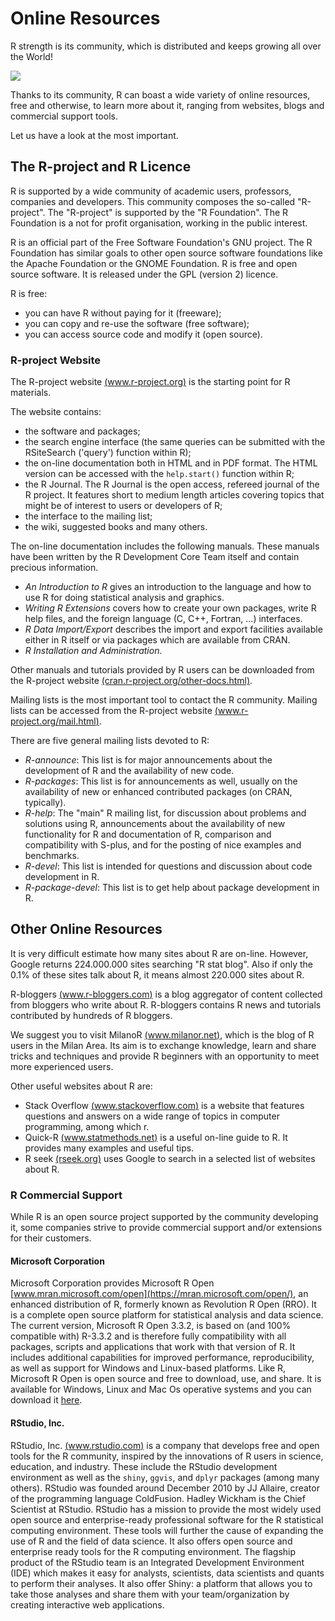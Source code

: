 
# Online Resources



R strength is its community, which is distributed and keeps growing all over the World!

![](./images/r-users-distribution.png)

Thanks to its community, R can boast a wide variety of online resources, free and otherwise, to learn more about it, ranging from websites, blogs and commercial support tools.

Let us have a look at the most important.

## The R-project and R Licence

R is supported by a wide community of academic users, professors, companies and developers. This community composes the so-called "R-project". The "R-project" is supported by the "R Foundation". The R Foundation is a not for profit organisation, working in the public interest.

R is an official part of the Free Software Foundation's GNU project. The R Foundation has similar goals to other open source software foundations like the Apache Foundation or the GNOME Foundation. R is free and open source software. It is released under the GPL (version 2) licence.

R is free:

 - you can have R without paying for it (freeware);
 - you can copy and re-use the software (free software);
 - you can access source code and modify it (open source).


### R-project Website

The R-project website [(www.r-project.org)](http://www.r-project.org/) is the starting point for R materials.

The website contains:

 - the software and packages;
 - the search engine interface (the same queries can be submitted with the RSiteSearch ('query') function within R);
 - the on-line documentation both in HTML and in PDF format. The HTML version can be accessed with the `help.start()` function within R;
 - the R Journal. The R Journal is the open access, refereed journal of the R project. It features short to medium length articles covering topics that might be of interest to users or developers of R;
 - the interface to the mailing list;
 - the wiki, suggested books and many others.

The on-line documentation includes the following manuals. These manuals have been written by the R Development Core Team itself and contain precious information.

 - *An Introduction to R* gives an introduction to the language and how to use R for doing statistical analysis and graphics.
 - *Writing R Extensions* covers how to create your own packages, write R help files, and the foreign language (C, C++, Fortran, ...) interfaces.
 - *R Data Import/Export* describes the import and export facilities available either in R itself or via packages which are available from CRAN.
 - *R Installation and Administration*.

Other manuals and tutorials provided by R users can be downloaded from the R-project website [(cran.r-project.org/other-docs.html)](http://cran.r-project.org/other-docs.html).

Mailing lists is the most important tool to contact the R community. Mailing lists can be accessed from the R-project website [(www.r-project.org/mail.html)](http://www.r-project.org/mail.html).

There are five general mailing lists devoted to R:

 - _R-announce_:
   This list is for major announcements about the development of R and the availability of new code.
 - _R-packages_:
   This list is for announcements as well, usually on the availability of new or enhanced contributed packages (on CRAN, typically).
 - _R-help_:
   The "main" R mailing list, for discussion about problems and solutions using R, announcements about the availability of new functionality for R and documentation of R, comparison and compatibility with S-plus, and for the posting of nice examples and benchmarks. 
 - _R-devel_:
   This list is intended for questions and discussion about code development in R.
 - _R-package-devel_:
   This list is to get help about package development in R.

## Other Online Resources

It is very difficult estimate how many sites about R are on-line. However, Google returns 224.000.000 sites searching "R stat blog". Also if only the 0.1% of these sites talk about R, it means almost 220.000 sites about R.

R-bloggers [(www.r-bloggers.com)](http://www.r-bloggers.com/) is a blog aggregator of content collected from bloggers who write about R. R-bloggers contains R news and tutorials contributed by hundreds of R bloggers.

We suggest you to visit MilanoR [(www.milanor.net)](http://www.milanor.net/), which is the blog of R users in the Milan Area. Its aim is to exchange knowledge, learn and share tricks and techniques and provide R beginners with an opportunity to meet more experienced users.

Other useful websites about R are:

 - Stack Overflow [(www.stackoverflow.com)](http://stackoverflow.com/) is a website that features questions and answers on a wide range of topics in computer programming, among which r.
 - Quick-R [(www.statmethods.net)](http://www.statmethods.net/) is a useful on-line guide to R. It provides many examples and useful tips.
 - R seek [(rseek.org)](http://rseek.org/) uses Google to search in a selected list of websites about R.


### R Commercial Support

While R is an open source project supported by the community developing it, some companies strive to provide commercial support and/or extensions for their customers. 


#### Microsoft Corporation

Microsoft Corporation provides Microsoft R Open [www.mran.microsoft.com/open](https://mran.microsoft.com/open/), an enhanced distribution of R, formerly known as Revolution R Open (RRO). It is a complete open source platform for statistical analysis and data science. The current version, Microsoft R Open 3.3.2, is based on (and 100% compatible with) R-3.3.2 and is therefore fully compatibility with all packages, scripts and applications that work with that version of R. It includes additional capabilities for improved performance, reproducibility, as well as support for Windows and Linux-based platforms.
Like R, Microsoft R Open is open source and free to download, use, and share. It is available for Windows, Linux and Mac Os operative systems and you can download it [here](https://mran.microsoft.com/download/).


#### RStudio, Inc. 

RStudio, Inc. [(www.rstudio.com)](http://www.rstudio.com/) is a company that develops free and open tools for the R community, inspired by the innovations of R users in science, education, and industry. These include the RStudio development environment as well as the `shiny`, `ggvis`, and `dplyr` packages (among many others). RStudio was founded around December 2010 by JJ Allaire, creator of the programming language ColdFusion. Hadley Wickham is the Chief Scientist at RStudio. RStudio has a mission to provide the most widely used open source and enterprise-ready professional software for the R statistical computing environment. These tools will further the cause of expanding the use of R and the field of data science. It also offers open source and enterprise ready tools for the R computing environment. The flagship product of the RStudio team is an Integrated Development Environment (IDE) which makes it easy for analysts, scientists, data scientists and quants to perform their analyses. It also offer Shiny: a platform that allows you to take those analyses and share them with your team/organization by creating interactive web applications. 
